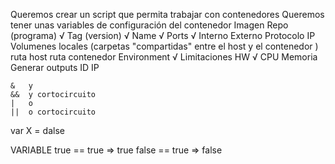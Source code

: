 Queremos crear un script que permita trabajar con contenedores
Queremos tener unas variables de configuración del contenedor
    Imagen
        Repo (programa)         √
        Tag  (version)          √
        Name                    √
        Ports                   √
            Interno
            Externo
            Protocolo
            IP
        Volumenes locales (carpetas "compartidas" entre el host y el contenedor )
            ruta host
            ruta contenedor
        Environment             √
        Limitaciones HW         √
            CPU
            Memoria
Generar outputs
    ID
    IP
    
    
    
    &   y
    &&  y cortocircuito
    |   o
    ||  o cortocircuito
    
    
    
 var X = dalse
 
 VARIABLE
 true        == true => true
 false       == true => false
 